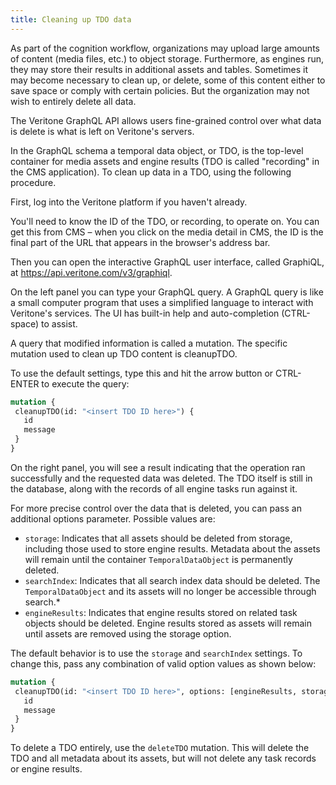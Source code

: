 ```yaml
---
title: Cleaning up TDO data
---
```


As part of the cognition workflow, organizations may upload large amounts of content (media files, etc.) to object storage. Furthermore, as engines run, they may store their results in additional assets and tables. Sometimes it may become necessary to clean up, or delete, some of this content either to save space or comply with certain policies. But the organization may not wish to entirely delete all data.

The Veritone GraphQL API allows users fine-grained control over what data is delete is what is left on Veritone's servers.

In the GraphQL schema a temporal data object, or TDO, is the top-level container for media assets and engine results (TDO is called "recording" in the CMS application). To clean up data in a TDO, using the following procedure.

First, log into the Veritone platform if you haven't already.

You'll need to know the ID of the TDO, or recording, to operate on. You can get this from CMS – when you click on the media detail in CMS, the ID is the final part of the URL that appears in the browser's address bar.

Then you can open the interactive GraphQL user interface, called GraphiQL, at https://api.veritone.com/v3/graphiql.

On the left panel you can type your GraphQL query. A GraphQL query is like a small computer program that uses a simplified language to interact with Veritone's services. The UI has built-in help and auto-completion (CTRL-space) to assist.

A query that modified information is called a mutation. The specific mutation used to clean up TDO content is cleanupTDO.

To use the default settings, type this and hit the arrow button or CTRL-ENTER to execute the query:

```graphql
mutation {
 cleanupTDO(id: "<insert TDO ID here>") {
   id
   message
 }
}
```

On the right panel, you will see a result indicating that the operation ran successfully and the requested data was deleted. The TDO itself is still in the database, along with the records of all engine tasks run against it.

For more precise control over the data that is deleted, you can pass an additional options parameter. Possible values are:


* `storage`:  Indicates that all assets should be deleted from storage, including those used to store engine results. Metadata about the assets will remain until the container `TemporalDataObject` is permanently deleted.
* `searchIndex`:  Indicates that all search index data should be deleted. The `TemporalDataObject` and its assets will no longer be accessible through search.*
* `engineResults`:  Indicates that engine results stored on related task objects should be deleted. Engine results stored as assets will remain until assets are removed using the storage option.



The default behavior is to use the `storage` and `searchIndex` settings. To change this, pass any combination of valid option values as shown below:

```graphql
mutation {
 cleanupTDO(id: "<insert TDO ID here>", options: [engineResults, storage]) {
   id
   message
 }
}
```

To delete a TDO entirely, use the `deleteTDO` mutation. This will delete the TDO and all metadata about its assets, but will not delete any task records or engine results.
